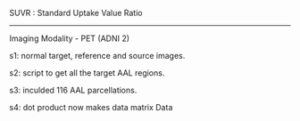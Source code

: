 SUVR : Standard Uptake Value Ratio

----------------------------------------------------------------------

Imaging Modality - PET (ADNI 2)

s1: normal target, reference and source images.

s2: script to get all the target AAL regions.

s3: inculded 116 AAL parcellations.

s4: dot product now makes data matrix Data